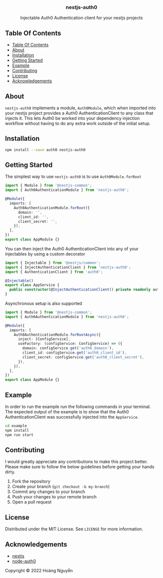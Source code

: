<p align="center">
  <h3 align="center">
    nestjs-auth0
  </h3>

  <p align="center">
    Injectable Auth0 Authentication client for your nestjs projects
  </p>

</p>

## Table Of Contents

- [Table Of Contents](#table-of-contents)
- [About](#about)
- [Installation](#installation)
- [Getting Started](#getting-started)
- [Example](#example)
- [Contributing](#contributing)
- [License](#license)
- [Acknowledgements](#acknowledgements)

## About

`nestjs-auth0` implements a module, `Auth0Module`, which when imported into
your nestjs project provides a Auth0 AuthenticationClient to any class that injects it. This
lets Auth0 be worked into your dependency injection workflow without having to
do any extra work outside of the initial setup.

## Installation

```bash
npm install --save auth0 nestjs-auth0
```

## Getting Started

The simplest way to use `nestjs-auth0` is to use `Auth0Module.forRoot`

```typescript
import { Module } from '@nestjs-common';
import { Auth0AuthenticationModule } from 'nestjs-auth0';

@Module({
  imports: [
    Auth0AuthenticationModule.forRoot({
      domain: '',
      client_id: '',
      client_secret: '',
    }),
  ],
})
export class AppModule {}
```

You can then inject the Auth0 AuthenticationClient into any of your injectables by using a
custom decorator

```typescript
import { Injectable } from '@nestjs/common';
import { InjectAuthenticationClient } from 'nestjs-auth0';
import { AuthenticationClient } from 'auth0';

@Injectable()
export class AppService {
  public constructor(@InjectAuthenticationClient() private readonly authenticationClient: AuthenticationClient) {}
}
```

Asynchronous setup is also supported

```typescript
import { Module } from '@nestjs-common';
import { Auth0AuthenticationModule } from 'nestjs-auth0';

@Module({
  imports: [
    Auth0AuthenticationModule.forRootAsync({
      inject: [ConfigService],
      useFactory: (configService: ConfigService) => ({
        domain: configService.get('auth0_domain'),
        client_id: configService.get('auth0_client_id'),
        client_secret: configService.get('auth0_client_secret'),
      }),
    }),
  ],
})
export class AppModule {}
```

## Example

In order to run the example run the following commands in your terminal. The
expected output of the example is to show that the Auth0 AuthenticationClient was
successfully injected into the `AppService`.

```bash
cd example
npm install
npm run start
```

## Contributing

I would greatly appreciate any contributions to make this project better. Please
make sure to follow the below guidelines before getting your hands dirty.

1. Fork the repository
2. Create your branch (`git checkout -b my-branch`)
3. Commit any changes to your branch
4. Push your changes to your remote branch
5. Open a pull request

## License

Distributed under the MIT License. See `LICENSE` for more information.

## Acknowledgements

- [nestjs](https://nestjs.com)
- [node-auth0](https://github.com/auth0/node-auth0)

Copyright &copy; 2022 Hoàng Nguyễn
